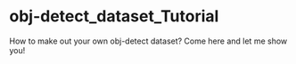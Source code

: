 # obj-detect_dataset_Tutorial
How to make out your own obj-detect dataset? Come here and let me show you!
